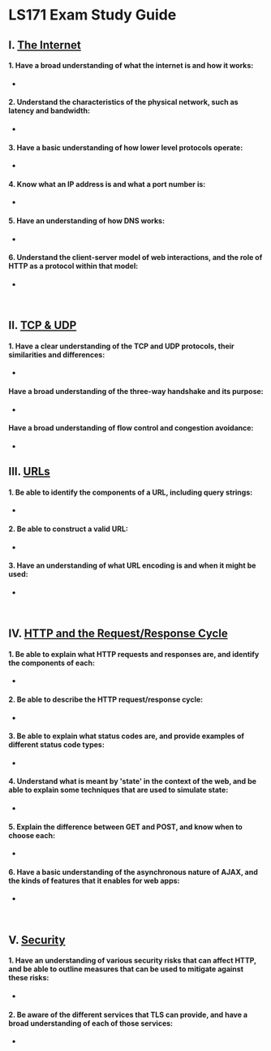 # LS171 Exam Study Guide


## I. [The Internet](https://launchschool.com/lessons/4af196b9/assignments)

#### 1. Have a broad understanding of what the internet is and how it works:

- 

#### 2. Understand the characteristics of the physical network, such as latency and bandwidth:

- 

#### 3. Have a basic understanding of how lower level protocols operate:

- 

#### 4. Know what an IP address is and what a port number is:

- 

#### 5. Have an understanding of how DNS works:

- 

#### 6. Understand the client-server model of web interactions, and the role of HTTP as a protocol within that model:
 
- 

<br>

## II. [TCP & UDP](https://launchschool.com/lessons/2a6c7439/assignments)


#### 1. Have a clear understanding of the TCP and UDP protocols, their similarities and differences:

- 

#### Have a broad understanding of the three-way handshake and its purpose:

- 

#### Have a broad understanding of flow control and congestion avoidance:

- 

## III. [URLs](https://launchschool.com/lessons/cc97deb5/assignments/a28ccb6f)

#### 1. Be able to identify the components of a URL, including query strings:

- 
    
#### 2. Be able to construct a valid URL:

- 

#### 3. Have an understanding of what URL encoding is and when it might be used:

- 


<br>

## IV. [HTTP and the Request/Response Cycle](https://launchschool.com/lessons/cc97deb5/assignments/83ae67aa)

#### 1. Be able to explain what HTTP requests and responses are, and identify the components of each:

- 

#### 2. Be able to describe the HTTP request/response cycle:

- 

#### 3. Be able to explain what status codes are, and provide examples of different status code types:

- 

#### 4. Understand what is meant by 'state' in the context of the web, and be able to explain some techniques that are used to simulate state:

- 

#### 5. Explain the difference between GET and POST, and know when to choose each:

- 

#### 6. Have a basic understanding of the asynchronous nature of AJAX, and the kinds of features that it enables for web apps:

- 

<br>

## V. [Security](https://launchschool.com/lessons/74f1325b/assignments)

#### 1. Have an understanding of various security risks that can affect HTTP, and be able to outline measures that can be used to mitigate against these risks:

- 

#### 2. Be aware of the different services that TLS can provide, and have a broad understanding of each of those services:

- 
